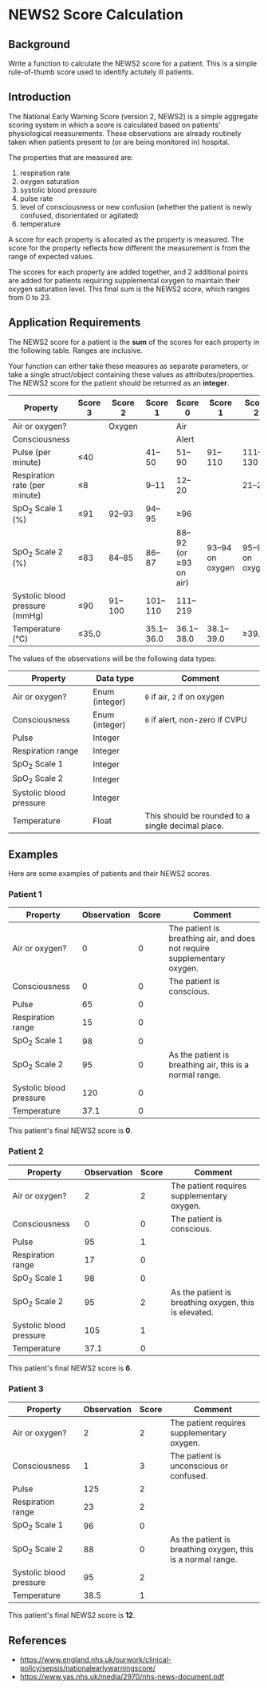 # NEWS2 Score Calculation

## Background

Write a function to calculate the NEWS2 score for a patient. This is a simple rule-of-thumb score used
to identify actutely ill patients.

## Introduction

The National Early Warning Score (version 2, NEWS2) is a simple aggregate scoring system in which a score
is calculated based on patients' physiological measurements. These observations are already routinely
taken when patients present to (or are being monitored in) hospital.

The properties that are measured are:
 1. respiration rate
 2. oxygen saturation
 3. systolic blood pressure
 4. pulse rate
 5. level of consciousness or new confusion (whether the patient is newly confused, disorientated or agitated)
 6. temperature

A score for each property is allocated as the property is measured. The score for the property reflects how different
the measurement is from the range of expected values.

The scores for each property are added together, and 2 additional points are added for patients requiring
supplemental oxygen to maintain their oxygen saturation level. This final sum is the NEWS2 score, which ranges from
0 to 23.

## Application Requirements

The NEWS2 score for a patient is the **sum** of the scores for each property in the following table. Ranges are inclusive.

Your function can either take these measures as separate parameters, or take a single struct/object containing these values as attributes/properties. The NEWS2 score for the patient should be returned as an **integer**.

| Property                       | Score 3  | Score 2      | Score 1         | Score 0                        | Score 1               | Score 2               | Score 3          |
| ------------------------------ | -------- | ------------ | --------------- | ------------------------------ | --------------------- | --------------------- | ---------------- |
| Air or oxygen?                 |          | Oxygen       |                 | Air                            |                       |                       |                  |
| Consciousness                  |          |              |                 | Alert                          |                       |                       | CVPU             |
| Pulse (per minute)             | &le;40   |              | 41&ndash;50     | 51&ndash;90                    | 91&ndash;110          | 111&ndash;130         | &ge;131          |
| Respiration rate (per minute)  | &le;8    |              | 9&ndash;11      | 12&ndash;20                    |                       | 21&ndash;24           | &ge;25           |
| SpO<sub>2</sub> Scale 1 (%)    | &le;91   | 92&ndash;93  | 94&ndash;95     | &ge;96                         |                       |                       |                  |
| SpO<sub>2</sub> Scale 2 (%)    | &le;83   | 84&ndash;85  | 86&ndash;87     | 88&ndash;92 (or &ge;93 on air) | 93&ndash;94 on oxygen | 95&ndash;96 on oxygen | &ge;97 on oxygen |
| Systolic blood pressure (mmHg) | &le;90   | 91&ndash;100 | 101&ndash;110   | 111&ndash;219                  |                       |                       | &ge;220          |
| Temperature (&deg;C)           | &le;35.0 |              | 35.1&ndash;36.0 | 36.1&ndash;38.0                | 38.1&ndash;39.0       | &ge;39.1              |                  |

The values of the observations will be the following data types:

| Property                | Data type      | Comment                                           |
| ----------------------- | -------------- | ------------------------------------------------- |
| Air or oxygen?          | Enum (integer) | `0` if air, `2` if on oxygen                      |
| Consciousness           | Enum (integer) | `0` if alert, non-zero if CVPU                    |
| Pulse                   | Integer        |                                                   |
| Respiration range       | Integer        |                                                   |
| SpO<sub>2</sub> Scale 1 | Integer        |                                                   |
| SpO<sub>2</sub> Scale 2 | Integer        |                                                   |
| Systolic blood pressure | Integer        |                                                   |
| Temperature             | Float          | This should be rounded to a single decimal place. |

## Examples

Here are some examples of patients and their NEWS2 scores.

### Patient 1

| Property                | Observation | Score | Comment                                                                  |
| ----------------------- | ----------- | ----- | ------------------------------------------------------------------------ |
| Air or oxygen?          | 0           | 0     | The patient is breathing air, and does not require supplementary oxygen. |
| Consciousness           | 0           | 0     | The patient is conscious.                                                |
| Pulse                   | 65          | 0     |                                                                          |
| Respiration range       | 15          | 0     |                                                                          |
| SpO<sub>2</sub> Scale 1 | 98          | 0     |                                                                          |
| SpO<sub>2</sub> Scale 2 | 95          | 0     | As the patient is breathing air, this is a normal range.                 |
| Systolic blood pressure | 120         | 0     |                                                                          |
| Temperature             | 37.1        | 0     |                                                                          |

This patient's final NEWS2 score is **0**.

### Patient 2

| Property                | Observation | Score | Comment                                               |
| ----------------------- | ----------- | ----- | ----------------------------------------------------- |
| Air or oxygen?          | 2           | 2     | The patient requires supplementary oxygen.            |
| Consciousness           | 0           | 0     | The patient is conscious.                             |
| Pulse                   | 95          | 1     |                                                       |
| Respiration range       | 17          | 0     |                                                       |
| SpO<sub>2</sub> Scale 1 | 98          | 0     |                                                       |
| SpO<sub>2</sub> Scale 2 | 95          | 2     | As the patient is breathing oxygen, this is elevated. |
| Systolic blood pressure | 105         | 1     |                                                       |
| Temperature             | 37.1        | 0     |                                                       |

This patient's final NEWS2 score is **6**.

### Patient 3

| Property                | Observation | Score | Comment                                                     |
| ----------------------- | ----------- | ----- | ----------------------------------------------------------- |
| Air or oxygen?          | 2           | 2     | The patient requires supplementary oxygen.                  |
| Consciousness           | 1           | 3     | The patient is unconscious or confused.                     |
| Pulse                   | 125         | 2     |                                                             |
| Respiration range       | 23          | 2     |                                                             |
| SpO<sub>2</sub> Scale 1 | 96          | 0     |                                                             |
| SpO<sub>2</sub> Scale 2 | 88          | 0     | As the patient is breathing oxygen, this is a normal range. |
| Systolic blood pressure | 95          | 2     |                                                             |
| Temperature             | 38.5        | 1     |                                                             |

This patient's final NEWS2 score is **12**.

## References

 - https://www.england.nhs.uk/ourwork/clinical-policy/sepsis/nationalearlywarningscore/
 - https://www.yas.nhs.uk/media/2970/nhs-news-document.pdf

